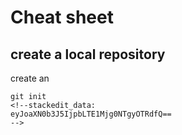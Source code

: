 # Cheat sheet

## create a local repository
create an 
```
git init
<!--stackedit_data:
eyJoaXN0b3J5IjpbLTE1Mjg0NTgyOTRdfQ==
-->